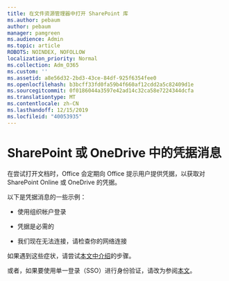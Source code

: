 ```yaml
---
title: 在文件资源管理器中打开 SharePoint 库
ms.author: pebaum
author: pebaum
manager: pamgreen
ms.audience: Admin
ms.topic: article
ROBOTS: NOINDEX, NOFOLLOW
localization_priority: Normal
ms.collection: Adm_O365
ms.custom: ''
ms.assetid: a8e56d32-2bd3-43ce-84df-925f6354fee0
ms.openlocfilehash: b3bcff33fd0fa59b4f660af12cdd2a5c82409d1e
ms.sourcegitcommit: 0f0186044a3597e42ad14c32ca58e7224344dcfa
ms.translationtype: MT
ms.contentlocale: zh-CN
ms.lasthandoff: 12/15/2019
ms.locfileid: "40053935"
---
```

# <a name="credential-messages-in-sharepoint-or-onedrive"></a>SharePoint 或 OneDrive 中的凭据消息

在尝试打开文档时，Office 会定期向 Office 提示用户提供凭据，以获取对 SharePoint Online 或 OneDrive 的凭据。

以下是凭据消息的一些示例：

- 使用组织帐户登录

- 凭据是必需的

- 我们现在无法连接，请检查你的网络连接

如果遇到这些症状，请尝试[本文中介绍](https://support.microsoft.com/help/2913639/office-applications-periodically-prompt-for-credentials-to-sharepoint)的步骤。

或者，如果要使用单一登录（SSO）进行身份验证，请改为参阅[本文](https://support.microsoft.com/help/4025962/cant-sign-in-after-update-to-office-2016-build-16-0-7967-on-windows-10)。

